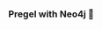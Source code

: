 ### Pregel with Neo4j 🚀



































































































































 













































































































































































































































































